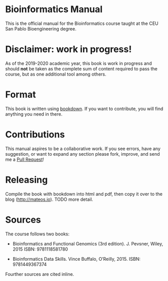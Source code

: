 Bioinformatics Manual
=====================

This is the official manual for the Bioinformatics course taught at the CEU San Pablo Bioengineering degree.


Disclaimer: work in progress!
=============================

As of the 2019-2020 academic year, this book is work in progress and should __not__ be taken as the complete sum of content required to pass the course, but as one additional tool among others.

Format
======

This book is written using [bookdown]. If you want to contribute, you will find anything you need in there.


Contributions
=============

This manual aspires to be a collaborative work. If you see errors, have any suggestion, or want to expand any section please fork, improve, and send me a [Pull Request]!

Releasing
=========

Compile the book with bookdown into html and pdf, then copy it over to the blog (http://mateos.io). TODO more detail.


Sources
=======

The course follows two books:

- Bioinformatics and Functional Genomics (3rd edition). J. Pevsner, Wiley, 2015 ISBN: 9781118581780

- Bioinformatics Data Skills. Vince Buffalo, O’Reilly, 2015. ISBN: 9781449367374

Fourther sources are cited inline.

[bookdown]: https://bookdown.org
[Pull Request]: https://help.github.com/en/articles/about-pull-requests
